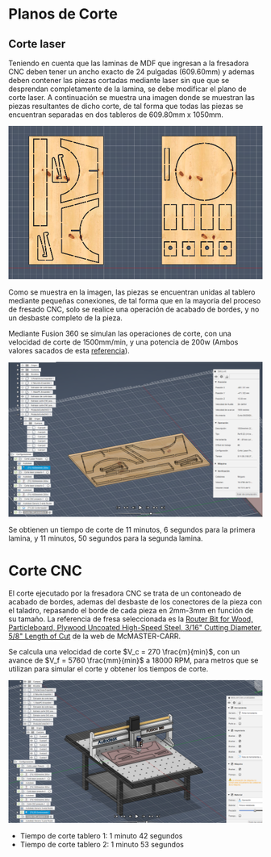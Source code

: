 # Planos de Corte

## Corte laser

Teniendo en cuenta que las laminas de MDF que ingresan a la fresadora CNC deben tener un ancho exacto de 24 pulgadas (609.60mm) y ademas deben contener las piezas cortadas mediante laser sin que que se desprendan completamente de la lamina, se debe modificar el plano de corte laser. A continuación se muestra una imagen donde se muestran las piezas resultantes de dicho corte, de tal forma que todas las piezas se encuentran separadas en dos tableros de 609.80mm x 1050mm.


![](../images/posAutoLaserCut.png)

Como se muestra en la imagen, las piezas se encuentran unidas al tablero mediante pequeñas conexiones, de tal forma que en la mayoría del proceso de fresado CNC, solo se realice una operación de acabado de bordes, y no un desbaste completo de la pieza.


Mediante Fusion 360 se simulan las operaciones de corte, con una velocidad de corte de 1500mm/min, y una potencia de 200w (Ambos valores sacados de esta [referencia](https://artizono.com/co2-laser-cutting-thickness-speed-chart/)).


![](../images/posAutoLaserSim.png)

Se obtienen un tiempo de corte de 11 minutos, 6 segundos para la primera lamina, y 11 minutos, 50 segundos para la segunda lamina.



# Corte CNC

El corte ejecutado por la fresadora CNC se trata de un contoneado de acabado de bordes, ademas del desbaste de los conectores de la pieza con el taladro, repasando el borde de cada pieza en 2mm-3mm en función de su tamaño. La referencia de fresa seleccionada es la [Router Bit for Wood, Particleboard, Plywood
Uncoated High-Speed Steel, 3/16" Cutting Diameter, 5/8" Length of Cut](https://www.mcmaster.com/2891A11) de la web de McMASTER-CARR.

Se calcula una velocidad de corte $V_c = 270 \frac{m}{min}$,  con un avance de $V_f = 5760 \frac{mm}{min}$ a 18000 RPM, para metros que se utilizan para simular el corte y obtener los tiempos de corte.

![](../images/cncCutSim.png)

- Tiempo de corte tablero 1: 1 minuto 42 segundos
- Tiempo de corte tablero 2: 1 minuto 53 segundos